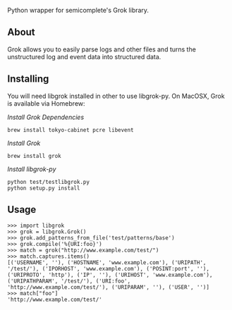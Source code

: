 Python wrapper for semicomplete's Grok library.

About
-----
Grok allows you to easily parse logs and other files and turns the unstructured log and event data into structured data.

Installing
----------

You will need libgrok installed in other to use libgrok-py. On MacOSX, Grok is available via Homebrew:

_Install Grok Dependencies_

    brew install tokyo-cabinet pcre libevent

_Install Grok_

    brew install grok

_Install libgrok-py_

    python test/testlibgrok.py
    python setup.py install

Usage
-----

    >>> import libgrok
    >>> grok = libgrok.Grok()
    >>> grok.add_patterns_from_file('test/patterns/base')
    >>> grok.compile('%{URI:foo}')
    >>> match = grok("http://www.example.com/test/")
    >>> match.captures.items()
    [('USERNAME', ''), ('HOSTNAME', 'www.example.com'), ('URIPATH', '/test/'), ('IPORHOST', 'www.example.com'), ('POSINT:port', ''), ('URIPROTO', 'http'), ('IP', ''), ('URIHOST', 'www.example.com'), ('URIPATHPARAM', '/test/'), ('URI:foo', 'http://www.example.com/test/'), ('URIPARAM', ''), ('USER', '')]
    >>> match["foo"]
    'http://www.example.com/test/'
